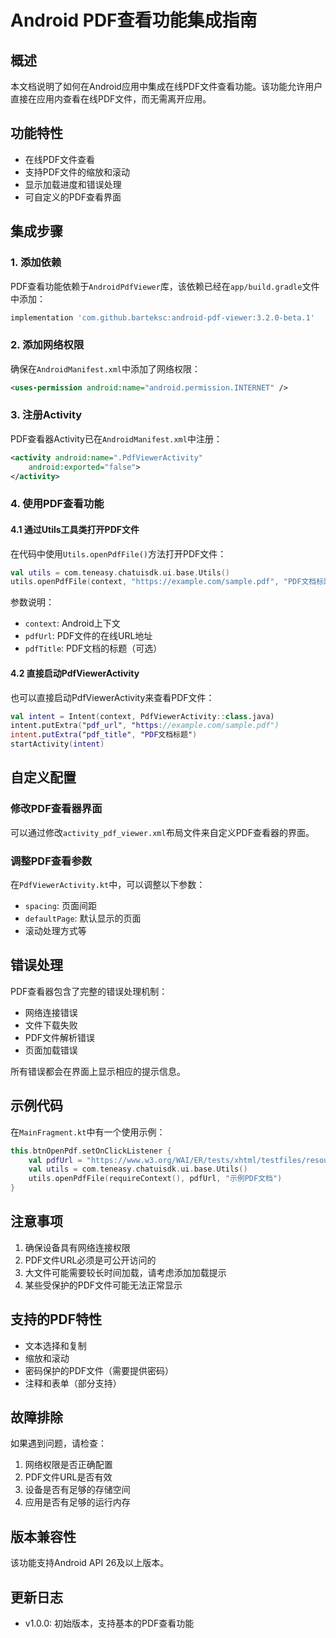 # Android PDF查看功能集成指南

## 概述
本文档说明了如何在Android应用中集成在线PDF文件查看功能。该功能允许用户直接在应用内查看在线PDF文件，而无需离开应用。

## 功能特性
- 在线PDF文件查看
- 支持PDF文件的缩放和滚动
- 显示加载进度和错误处理
- 可自定义的PDF查看界面

## 集成步骤

### 1. 添加依赖
PDF查看功能依赖于`AndroidPdfViewer`库，该依赖已经在`app/build.gradle`文件中添加：

```gradle
implementation 'com.github.barteksc:android-pdf-viewer:3.2.0-beta.1'
```

### 2. 添加网络权限
确保在`AndroidManifest.xml`中添加了网络权限：

```xml
<uses-permission android:name="android.permission.INTERNET" />
```

### 3. 注册Activity
PDF查看器Activity已在`AndroidManifest.xml`中注册：

```xml
<activity android:name=".PdfViewerActivity"
    android:exported="false">
</activity>
```

### 4. 使用PDF查看功能

#### 4.1 通过Utils工具类打开PDF文件
在代码中使用`Utils.openPdfFile()`方法打开PDF文件：

```kotlin
val utils = com.teneasy.chatuisdk.ui.base.Utils()
utils.openPdfFile(context, "https://example.com/sample.pdf", "PDF文档标题")
```

参数说明：
- `context`: Android上下文
- `pdfUrl`: PDF文件的在线URL地址
- `pdfTitle`: PDF文档的标题（可选）

#### 4.2 直接启动PdfViewerActivity
也可以直接启动PdfViewerActivity来查看PDF文件：

```kotlin
val intent = Intent(context, PdfViewerActivity::class.java)
intent.putExtra("pdf_url", "https://example.com/sample.pdf")
intent.putExtra("pdf_title", "PDF文档标题")
startActivity(intent)
```

## 自定义配置

### 修改PDF查看器界面
可以通过修改`activity_pdf_viewer.xml`布局文件来自定义PDF查看器的界面。

### 调整PDF查看参数
在`PdfViewerActivity.kt`中，可以调整以下参数：
- `spacing`: 页面间距
- `defaultPage`: 默认显示的页面
- 滚动处理方式等

## 错误处理
PDF查看器包含了完整的错误处理机制：
- 网络连接错误
- 文件下载失败
- PDF文件解析错误
- 页面加载错误

所有错误都会在界面上显示相应的提示信息。

## 示例代码
在`MainFragment.kt`中有一个使用示例：

```kotlin
this.btnOpenPdf.setOnClickListener {
    val pdfUrl = "https://www.w3.org/WAI/ER/tests/xhtml/testfiles/resources/pdf/dummy.pdf"
    val utils = com.teneasy.chatuisdk.ui.base.Utils()
    utils.openPdfFile(requireContext(), pdfUrl, "示例PDF文档")
}
```

## 注意事项
1. 确保设备具有网络连接权限
2. PDF文件URL必须是可公开访问的
3. 大文件可能需要较长时间加载，请考虑添加加载提示
4. 某些受保护的PDF文件可能无法正常显示

## 支持的PDF特性
- 文本选择和复制
- 缩放和滚动
- 密码保护的PDF文件（需要提供密码）
- 注释和表单（部分支持）

## 故障排除
如果遇到问题，请检查：
1. 网络权限是否正确配置
2. PDF文件URL是否有效
3. 设备是否有足够的存储空间
4. 应用是否有足够的运行内存

## 版本兼容性
该功能支持Android API 26及以上版本。

## 更新日志
- v1.0.0: 初始版本，支持基本的PDF查看功能
